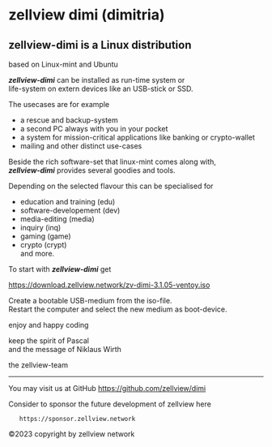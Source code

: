 # zellview dimi (dimitria)

## zellview-dimi is a Linux distribution  
based on Linux-mint and Ubuntu  
  
***zellview-dimi*** can be installed as run-time system or  
life-system on extern devices like an USB-stick or SSD.  
  
The usecases are for example  
- a rescue and backup-system  
- a second PC always with you in your pocket  
- a system for mission-critical applications like banking or crypto-wallet  
- mailing and other distinct use-cases  

Beside the rich software-set that linux-mint comes along with,  
***zellview-dimi*** provides several goodies and tools.  

Depending on the selected flavour this can be specialised for  
- education and training (edu)  
- software-developement (dev)  
- media-editing (media)  
- inquiry (inq)  
- gaming (game)  
- crypto (crypt)  
and more.  

To start with ***zellview-dimi*** get  

   https://download.zellview.network/zv-dimi-3.1.05-ventoy.iso 

Create a bootable USB-medium from the iso-file.  
Restart the computer and select the new medium as boot-device.  
  
enjoy and happy coding  

keep the spirit of Pascal  
and the message of Niklaus Wirth  

the zellview-team  

*****************************************************
You may visit us at GitHub https://github.com/zellview/dimi

Consider to sponsor the future development of zellview here  

       https://sponsor.zellview.network  

©2023 copyright by zellview network  

